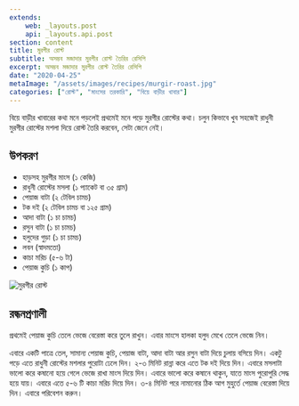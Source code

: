 ```yaml
---
extends:
    web: _layouts.post
    api: _layouts.api.post
section: content
title: মুরগীর রোস্ট
subtitle: অসম্ভব মজাদার মুরগীর রোস্ট তৈরির রেসিপি
excerpt: অসম্ভব মজাদার মুরগীর রোস্ট তৈরির রেসিপি
date: "2020-04-25"
metaImage: "/assets/images/recipes/murgir-roast.jpg"
categories: ["রোস্ট", "মাংসের তরকারি", "বিয়ে বাড়ীর খাবার"]
---
```


বিয়ে বাড়ীর খাবারের কথা মনে পড়লেই প্রথমেই মনে পড়ে মুরগীর রোস্টের কথা। চলুন কিভাবে খুব সহজেই রাধুনী
মুরগীর রোস্টের মশলা দিয়ে রোস্ট তৈরি করবেন, সেটা জেনে নেই।

## উপকরণ

- হাড়সহ মুরগীর মাংস (১ কেজি)
- রাধুনী রোস্টের মসলা (১ প্যাকেট বা ৩৫ গ্রাম)
- পেয়াজ বাটা (২ টেবিল চামচ)
- টক দই (২ টেবিল চামচ বা ১২৫ গ্রাম)
- আদা বাটা (১ চা চামচ)
- রসুন বাটা (১ চা চামচ)
- হলুদের গুড়া (১ চা চামচ)
- লবন (স্বাদমতো)
- কাচা মরিচ (৫-৬ টা)
- পেয়াজ কুচি (১ কাপ)

![মুরগীর রোস্ট](/assets/images/recipes/murgir-roast.jpg)

## রন্ধনপ্রণালী

প্রথমেই পেয়াজ কুচি তেলে ভেজে বেরেস্তা করে তুলে রাখুন। এবার মাংসে হালকা হলুদ মেখে তেলে ভেজে নিন।

এবারে একটি পাত্রে তেল, সামান্য পেয়াজ কুচি, পেয়াজ বাটা, আদা বাটা আর রসুন বাটা দিয়ে চুলায় বসিয়ে দিন।
একটু পড়ে এতে রাধুনী রোস্টের মশলার পুরোটা ঢেলে দিন। ২-৩ মিনিট রান্না করে এতে টক দই দিয়ে দিন। এবারে
মসলাটা ভালো করে কষানো হয়ে গেলে ভেজে রাখা মাংস দিয়ে দিন। এবারে ভালো করে কষানে থাকুন, যাতে মাংস
পুরোপুরি সেদ্ধ হয়ে যায়। এবারে এতে ৫-৬ টি কাচা মরিচ দিয়ে দিন। ৩-৪ মিনিট পরে নামানোর ঠিক আগ মুহুর্তে
পেয়াজ বেরেস্তা দিয়ে দিন। এবারে পরিবেশন করুন।
